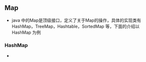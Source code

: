 ## Map 

- java 中的Map是顶级接口，定义了关于Map的操作，具体的实现类有 HashMap，TreeMap，Hashtable，SortedMap 等，下面的介绍以 HashMap 为例

### HashMap

- 


